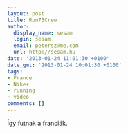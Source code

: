 ```yaml
---
layout: post
title: Run75Crew
author:
  display_name: sesam
  login: sesam
  email: petersz@me.com
  url: http://sesam.hu
date: '2013-01-24 11:01:30 +0100'
date_gmt: '2013-01-24 10:01:30 +0100'
tags:
- France
- Nike+
- running
- video
comments: []
---
```


Így futnak a franciák.
